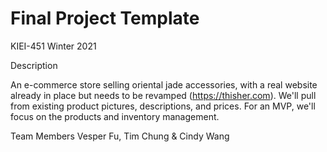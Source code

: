 # Final Project Template

KIEI-451 Winter 2021

Description

An e-commerce store selling oriental jade accessories, with a real website already in place but needs to be revamped (https://thisher.com). We'll pull from existing product pictures, descriptions, and prices. For an MVP, we'll focus on the products and inventory management.

Team Members
Vesper Fu, Tim Chung & Cindy Wang